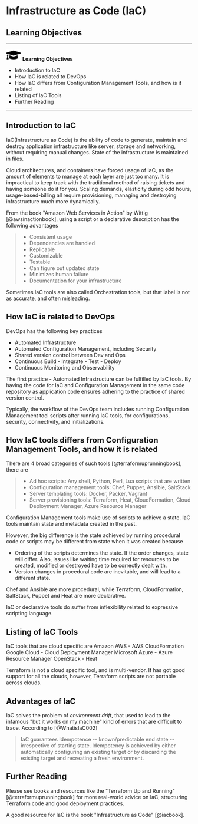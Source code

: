 # Infrastructure as Code (IaC)


## Learning Objectives


---

![](images/learning.png) **Learning Objectives**

* Introduction to IaC 
* How IaC is related to DevOps
* How IaC differs from Configuration Management Tools, and how is it related
* Listing of IaC Tools
* Further Reading


---


## Introduction to IaC 


IaC(Infrastructure as Code) is the ability of code to generate, maintain and destroy application infrastructure like server, storage and networking, without requiring manual changes.
State of the infrastructure is maintained in files.

Cloud architectures, and containers have forced usage of IaC, as the amount of elements to manage at each layer are just too many. It is impractical to keep track with the traditional method of raising tickets and having someone do it for you. Scaling demands, elasticity during odd hours, usage-based-billing all require provisioning, managing and destroying infrastructure much more dynamically.

From the book "Amazon Web Services in Action" by Wittig [@awsinactionbook], using a script or a declarative description has
the following advantages 
 
> * Consistent usage
> * Dependencies are handled
> * Replicable
> * Customizable
> * Testable
> * Can figure out updated state
> * Minimizes human failure
> * Documentation for your infrastructure 

Sometimes IaC tools are also called Orchestration tools, but that label is not as accurate, and often misleading.


## How IaC is related to DevOps


DevOps has the following key practices
* Automated Infrastructure
* Automated Configuration Management, including Security
* Shared version control between Dev and Ops
* Continuous Build - Integrate - Test - Deploy
* Continuous Monitoring and Observability

The first practice - Automated Infrastructure can be fulfilled by IaC tools. By having the code for IaC and Configuration Management in the same code repository as application code ensures adhering to the practice of shared version control.

Typically, the workflow of the DevOps team includes running Configuration Management tool scripts after running IaC tools, for configurations, security, connectivity, and initializations.


## How IaC tools differs from Configuration Management Tools, and how it is related


There are 4 broad categories of such tools  [@terraformuprunningbook], there are
> * Ad hoc scripts: Any shell, Python, Perl, Lua scripts that are written
> * Configuration management tools: Chef, Puppet, Ansible, SaltStack
> * Server templating tools: Docker, Packer, Vagrant
> * Server provisioning tools: Terraform, Heat, CloudFormation, Cloud Deployment Manager, Azure Resource Manager 

Configuration Management tools make use of scripts to achieve a state. IaC tools maintain state and metadata created in the past. 

However, the big difference is the state achieved by running procedural code or scripts may be different from state when it was created because  
 * Ordering of the scripts determines the state. If the order changes, state will differ. Also, issues like waiting time required for resources to be created, modified or destroyed have to be correctly dealt with.
 * Version changes in procedural code are inevitable, and will lead to a different state. 

Chef and Ansible are more procedural, while Terraform, CloudFormation, SaltStack, Puppet and Heat are more declarative. 

IaC or declarative tools do suffer from inflexibility related to expressive scripting language.


## Listing of IaC Tools


IaC tools that are cloud specific are
Amazon AWS - AWS CloudFormation
Google Cloud - Cloud Deployment Manager
Microsoft Azure - Azure Resource Manager
OpenStack - Heat

Terraform is not a cloud specific tool, and is multi-vendor. It has got good support for all the clouds, however, Terraform scripts are not portable across clouds.


## Advantages of IaC


IaC solves the problem of *environment drift*, that used to lead to the infamous
"but it works on my machine" kind of errors that are difficult to
trace. According to [@WhatisIaC002]

> IaC guarantees Idempotence -- known/predictable end state --  irrespective of starting
> state. Idempotency is achieved by either automatically configuring an
> existing target or by discarding the existing target and recreating a
> fresh environment.



## Further Reading


Please see books and resources like the "Terraform Up and Running" [@terraformuprunningbook] for more real-world
advice on IaC, structuring Terraform code and good deployment practices.

A good resource for IaC is the book "Infrastructure as Code" [@iacbook].
